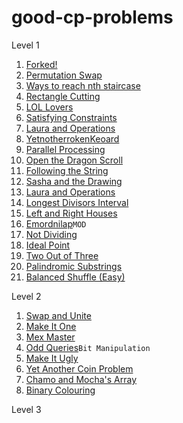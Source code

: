 # good-cp-problems

Level 1
1. [Forked!](https://codeforces.com/problemset/problem/1904/A)
2. [Permutation Swap](https://codeforces.com/problemset/problem/1828/B)
3. [Ways to reach nth staircase](https://www.codingninjas.com/studio/problems/count-ways-to-reach-nth-stairs_798650?source=youtube&campaign=striver_dp_videos)
4. [Rectangle Cutting](https://codeforces.com/problemset/problem/1928/A)
5. [LOL Lovers](https://codeforces.com/problemset/problem/1912/L)
6. [Satisfying Constraints](https://codeforces.com/problemset/problem/1920/A)
7. [Laura and Operations](https://codeforces.com/problemset/problem/1900/B)
8. [YetnotherrokenKeoard](https://codeforces.com/contest/1907/problem/B)
9. [Parallel Processing](https://www.codechef.com/problems/PLPROCESS?tab=statement)
10. [Open the Dragon Scroll](https://www.codechef.com/problems/DRAGNXOR?tab=statement)
11. [Following the String](https://codeforces.com/problemset/problem/1927/B)
12. [Sasha and the Drawing](https://codeforces.com/problemset/problem/1929/B)
13. [Laura and Operations](https://codeforces.com/problemset/problem/1900/B)
14. [Longest Divisors Interval](https://codeforces.com/problemset/status?my=on)
15. [Left and Right Houses](https://codeforces.com/contest/1945/problem/C)
16. [Emordnilap](https://codeforces.com/problemset/problem/1777/B)`MOD`
17. [Not Dividing](https://codeforces.com/problemset/problem/1794/B)
18. [Ideal Point](https://codeforces.com/problemset/problem/1795/B)
19. [Two Out of Three](https://codeforces.com/problemset/problem/1894/B)
20. [Palindromic Substrings](https://www.codechef.com/START129C/problems/GPL)
21. [Balanced Shuffle (Easy)](https://codeforces.com/problemset/problem/1970/A1)


Level 2
1. [Swap and Unite](https://www.codechef.com/problems/SWAPUNITE)
2. [Make It One](https://www.codechef.com/problems/MAKE_IT_ONE)
3. [Mex Master](https://codeforces.com/problemset/problem/1806/B)
4. [Odd Queries](https://codeforces.com/problemset/problem/1807/D)`Bit Manipulation`
5. [Make It Ugly](https://codeforces.com/problemset/problem/1954/B)
6. [Yet Another Coin Problem](https://codeforces.com/problemset/problem/1934/B)
7. [Chamo and Mocha's Array](https://codeforces.com/contest/1975/problem/C)
8. [Binary Colouring](https://codeforces.com/contest/1977/problem/B)


Level 3
